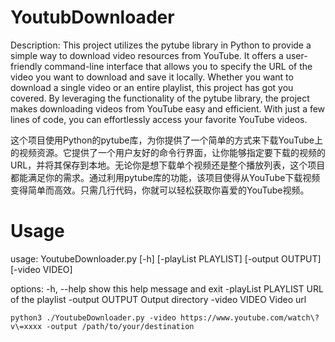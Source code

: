 # YoutubDownloader

Description:
This project utilizes the pytube library in Python to provide a simple way to download video resources from YouTube. It offers a user-friendly command-line interface that allows you to specify the URL of the video you want to download and save it locally. Whether you want to download a single video or an entire playlist, this project has got you covered. By leveraging the functionality of the pytube library, the project makes downloading videos from YouTube easy and efficient. With just a few lines of code, you can effortlessly access your favorite YouTube videos.

这个项目使用Python的pytube库，为你提供了一个简单的方式来下载YouTube上的视频资源。它提供了一个用户友好的命令行界面，让你能够指定要下载的视频的URL，并将其保存到本地。无论你是想下载单个视频还是整个播放列表，这个项目都能满足你的需求。通过利用pytube库的功能，该项目使得从YouTube下载视频变得简单而高效。只需几行代码，你就可以轻松获取你喜爱的YouTube视频。

# Usage
usage: YoutubeDownloader.py [-h] [-playList PLAYLIST] [-output OUTPUT] [-video VIDEO]

options:
  -h, --help          show this help message and exit
  -playList PLAYLIST  URL of the playlist
  -output OUTPUT      Output directory
  -video VIDEO        Video url

  ```shell
  python3 ./YoutubeDownloader.py -video https://www.youtube.com/watch\?v\=xxxx -output /path/to/your/destination

